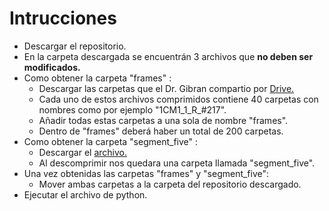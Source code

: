 # Intrucciones

- Descargar el repositorio.
- En la carpeta descargada se encuentrán 3 archivos que **no deben ser modificados.**
- Como obtener la carpeta "frames" :
  - Descargar las carpetas que el Dr. Gibran compartio por [Drive.](https://drive.google.com/drive/u/0/folders/1GJ3ZzidMngAK5lbcLtX5aENfXelIFAQe)
  - Cada uno de estos archivos comprimidos contiene 40 carpetas con nombres como por ejemplo "1CM1_1_R_#217".
  - Añadir todas estas carpetas a una sola de nombre "frames".
  - Dentro de "frames" deberá haber un total de 200 carpetas.
- Como obtener la carpeta "segment_five" :
  - Descargar el [archivo.](https://drive.google.com/file/d/1ZQ3r15bsJaAiP8lLj65kRJdBv1dNCoQ5/view)
  - Al descomprimir nos quedara una carpeta llamada "segment_five".
- Una vez obtenidas las carpetas "frames" y "segment_five":
  - Mover ambas carpetas a la carpeta del repositorio descargado.
- Ejecutar el archivo de python. 
